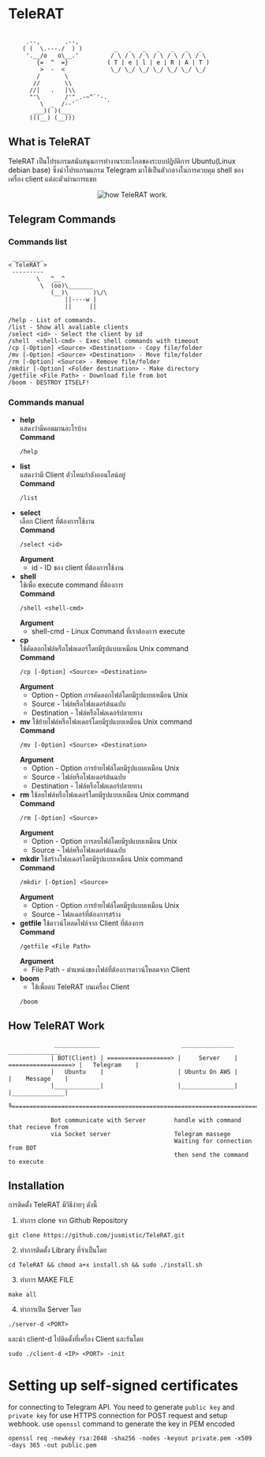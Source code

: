 # TeleRAT
```
    
     .--,       .--,     
    ( (  \.---./  ) )         _   _   _   _   _   _   _  
     '.__/o   o\__.'         / \ / \ / \ / \ / \ / \ / \ 
        {=  ^  =}           ( T | e | l | e | R | A | T )
         >  -  <             \_/ \_/ \_/ \_/ \_/ \_/ \_/          
        /       \
       //       \\
      //|   .   |\\
      "'\       /'"_.-~^`'-.
         \  _  /--'         `
       ___)( )(___
      (((__) (__)))    
```
## What is TeleRAT
TeleRAT เป็นโปรแกรมสนับสนุนการทำงานระยะไกลของระบบปฎิบัติการ Ubuntu(Linux debian base) ซึ่งนำโปรแกรมแกรม Telegram มาใช้เป็นตัวกลางในการควบคุม shell ของเครื่อง client แต่ละตัวผ่านการแชท
<p align="center">
<img align="center" src="https://media.giphy.com/media/hTDO28e3i3Di3H2Y8f/giphy.gif" alt="how TeleRAT work.">
</p>

## Telegram Commands

### Commands list
```
 _________
< TeleRAT >
 ---------
        \   ^__^
         \  (oo)\_______
            (__)\       )\/\
                ||----w |
                ||     ||

/help - List of commands.
/list - Show all avaliable clients
/select <id> - Select the client by id
/shell  <shell-cmd> - Exec shell commands with timeout
/cp [-Option] <Source> <Destination> - Copy file/folder
/mv [-Option] <Source> <Destination> - Move file/folder
/rm [-Option] <Source> - Remove file/folder
/mkdir [-Option] <Folder destination> - Make directory
/getfile <File Path> - Download file from bot
/boom - DESTROY ITSELF!
```
### Commands manual
* **help** <br>
   แสดงว่ามีคอมมานอะไรบ้าง<br>
   **Command** <br>
   ```
   /help 
   ```
* **list** <br>
    แสดงว่ามี Client ตัวไหนกำลังออนไลน์อยู่ <br>
    **Command** <br>
    ```
    /list
    ```
* **select** <br>
    เลือก Client ที่ต้องการใช้งาน <br>
    **Command** <br>
    ```
    /select <id>
    ```
    **Argument** <br>
    * id - ID ของ client ที่ต้องการใช้งาน
* **shell** <br>
    ใช้เพื่อ execute command ที่ต้องการ <br>
    **Command** <br>
    ```
    /shell <shell-cmd>
    ```
    **Argument** <br>
    * shell-cmd - Linux Command ที่เราต้องการ execute
* **cp** <br>
    ใช้คัดลอกไฟล์หรือโฟลเดอร์โดยมีรูปแบบเหมือน Unix command <br>
    **Command**<br>
    ```
    /cp [-Option] <Source> <Destination>
    ```
    **Argument**<br>
    * Option - Option การคัดลอกไฟล์โดยมีรูปแบบเหมือน Unix
    * Source - ไฟล์หรือโฟลเดอร์ต้นฉบับ
    * Destination - ไฟล์หรือโฟลเดอร์ปลายทาง
* **mv**
    ใช้ย้ายไฟล์หรือโฟลเดอร์โดยมีรูปแบบเหมือน Unix command <br>
    **Command**<br>
    ```
    /mv [-Option] <Source> <Destination>
    ```
    **Argument**<br>
    * Option - Option การย้ายไฟล์โดยมีรูปแบบเหมือน Unix
    * Source - ไฟล์หรือโฟลเดอร์ต้นฉบับ
    * Destination - ไฟล์หรือโฟลเดอร์ปลายทาง
* **rm**
    ใช้ลบไฟล์หรือโฟลเดอร์โดยมีรูปแบบเหมือน Unix command <br>
    **Command**<br>
    ```
    /rm [-Option] <Source>
    ```
    **Argument**<br>
    * Option - Option การลบไฟล์โดยมีรูปแบบเหมือน Unix
    * Source - ไฟล์หรือโฟลเดอร์ต้นฉบับ
* **mkdir**
    ใช้สร้างโฟลเดอร์โดยมีรูปแบบเหมือน Unix command <br>
    **Command**<br>
    ```
    /mkdir [-Option] <Source>
    ```
    **Argument**<br>
    * Option - Option การย้ายไฟล์โดยมีรูปแบบเหมือน Unix
    * Source - โฟลเดอร์ที่ต้องการสร้าง
* **getfile**
    ใช้ดาวน์โหลดไฟล์จาก Client ที่ต้องการ <br>
    **Command**<br>
    ```
    /getfile <File Path>
    ```
    **Argument**<br>
    * File Path - ตำแหน่งของไฟล์ที่ต้องการดาวน์โหลดจาก Client
* **boom**
    * ใช้เพื่อลบ TeleRAT บนเครื่อง Client
    ```
    /boom
    ```

## How TeleRAT Work
```
             _____________                       _______________                       _______________
            | BOT(Client) | ==================> |     Server    | ==================> |   Telegram    |
            |   Ubuntu    |                     | Ubuntu On AWS |                     |    Message    | 
            |_____________|                     |_______________|                     |_______________|
                   ╚===========================================================================╝
            
            Bot communicate with Server        handle with command that recieve from
            via Socket server                  Telegram massege 
                                               Waiting for connection from BOT
                                               then send the command to execute

```

## Installation
การติดตั้ง TeleRAT มีวิธีง่ายๆ ดังนี้
1. ทำการ clone จาก Github Repository
```
git clone https://github.com/jusmistic/TeleRAT.git
```

2. ทำการติดตั้ง Library ที่จำเป็นโดย 
```
cd TeleRAT && chmod a+x install.sh && sudo ./install.sh
```

3. ทำการ MAKE FILE
```
make all
```
4. ทำการเปิด Server โดย
```
./server-d <PORT>
```
และนำ client-d ไปติดตั้งที่เครื่อง Client และรันโดย
```
sudo ./client-d <IP> <PORT> -init
```




# Setting up self-signed certificates

for connecting to Telegram API. You need to generate `public key` and `private key` for use HTTPS connection for POST request and setup webhook. use `openssl` command to generate the key in PEM encoded

```
openssl req -newkey rsa:2048 -sha256 -nodes -keyout private.pem -x509 -days 365 -out public.pem
```
